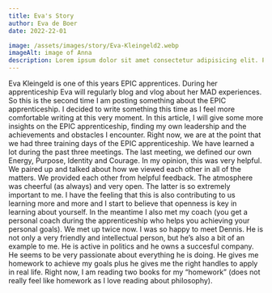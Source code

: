 ```yaml
---
title: Eva's Story
author: Eva de Boer
date: 2022-22-01

image: /assets/images/story/Eva-Kleingeld2.webp
imageAlt: image of Anna
description: Lorem ipsum dolor sit amet consectetur adipisicing elit. Perferendis accusantium sit illo neque rem omnis quaerat.
---
```


Eva Kleingeld is one of this years EPIC apprentices. During her apprenticeship Eva will regularly blog and vlog about
her MAD experiences. So this is the second time I am posting something about the EPIC apprenticeship. I decided to write
something this time as I feel more comfortable writing at this very moment. In this article, I will give some more
insights on the EPIC apprenticeship, finding my own leadership and the achievements and obstacles I encounter. Right
now, we are at the point that we had three training days of the EPIC apprenticeship. We have learned a lot during the
past three meetings. The last meeting, we defined our own Energy, Purpose, Identity and Courage. In my opinion, this was
very helpful. We paired up and talked about how we viewed each other in all of the matters. We provided each other from
helpful feedback. The atmosphere was cheerful (as always) and very open. The latter is so extremely important to me. I
have the feeling that this is also contributing to us learning more and more and I start to believe that openness is key
in learning about yourself. In the meantime I also met my coach (you get a personal coach during the apprenticeship who
helps you achieving your personal goals). We met up twice now. I was so happy to meet Dennis. He is not only a very
friendly and intellectual person, but he’s also a bit of an example to me. He is active in politics and he owns a
succesful company. He seems to be very passionate about everything he is doing. He gives me homework to achieve my goals
plus he gives me the right handles to apply in real life. Right now, I am reading two books for my “homework” (does not
really feel like homework as I love reading about philosophy).
